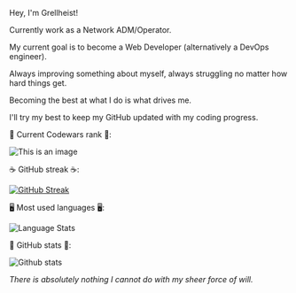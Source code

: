Hey, I'm Grellheist!

Currently work as a Network ADM/Operator.

My current goal is to become a Web Developer (alternatively a DevOps engineer).

Always improving something about myself, always struggling no matter how hard things get.

Becoming the best at what I do is what drives me.

I'll try my best to keep my GitHub updated with my coding progress.

🥋 Current Codewars rank 🥋:

![This is an image](https://www.codewars.com/users/Grellheist/badges/large)

☕ GitHub streak ☕:

[![GitHub Streak](https://streak-stats.demolab.com?user=grellheist&theme=dracula&hide_border=true)](https://git.io/streak-stats)

🖥️ Most used languages 🖥️:

![Language Stats](https://raw.githubusercontent.com/grellheist/github-stats/master/generated/languages.svg#gh-dark-mode-only)

💪 GitHub stats 💪:

![Github stats](https://github-readme-stats.vercel.app/api?username=grellheist&theme=highcontrast&show_icons=true&count_private=true)

*There is absolutely nothing I cannot do with my sheer force of will.*
